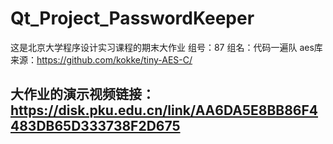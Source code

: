 # Qt_Project_PasswordKeeper
这是北京大学程序设计实习课程的期末大作业
组号：87
组名：代码一遍队
aes库来源：https://github.com/kokke/tiny-AES-C/
## 大作业的演示视频链接：https://disk.pku.edu.cn/link/AA6DA5E8BB86F4483DB65D333738F2D675
